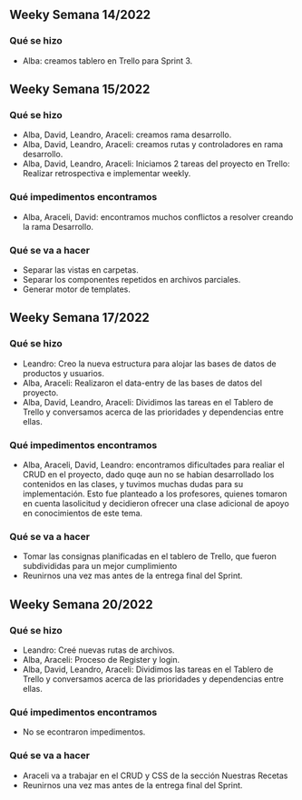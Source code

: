 
<h2>Weeky Semana 14/2022</h2>

<h3>Qué se hizo</h3>
<ul>
  <li>Alba: creamos tablero en Trello para Sprint 3.</li>
</ul>

<h2>Weeky Semana 15/2022</h2>

<h3>Qué se hizo</h3>
<ul>
  <li>Alba, David, Leandro, Araceli: creamos rama desarrollo.</li>
  <li>Alba, David, Leandro, Araceli: creamos rutas y controladores en rama desarrollo.</li>
  <li>Alba, David, Leandro, Araceli: Iniciamos 2 tareas del proyecto en Trello: Realizar retrospectiva e implementar weekly.</li>
</ul>

<h3>Qué impedimentos encontramos</h3>
<ul>
  <li>Alba, Araceli, David: encontramos muchos conflictos a resolver creando la rama Desarrollo.</li>
</ul>

<h3>Qué se va a hacer</h3>
<ul>
  <li>Separar las vistas en carpetas.</li>
  <li>Separar los componentes repetidos en archivos parciales.</li>
  <li>Generar motor de templates.</li>
</ul>

<h2>Weeky Semana 17/2022</h2>
<h3>Qué se hizo</h3>
<ul>
  <li>Leandro: Creo la nueva estructura para alojar las bases de datos de productos y usuarios.</li>
  <li>Alba, Araceli: Realizaron el data-entry de las bases de datos del proyecto.</li>
  <li>Alba, David, Leandro, Araceli: Dividimos las tareas en el Tablero de Trello y conversamos acerca de las prioridades y dependencias entre ellas.</li>
</ul>
<h3>Qué impedimentos encontramos</h3>
<ul>
  <li>Alba, Araceli, David, Leandro: encontramos dificultades para realiar el CRUD en el proyecto, dado quqe aun no se habian desarrollado los contenidos en las clases, y tuvimos muchas dudas para su implementación. Esto fue planteado a los profesores, quienes tomaron en cuenta lasolicitud y decidieron ofrecer una clase adicional de apoyo en conocimientos de este tema.</li>
</ul>

<h3>Qué se va a hacer</h3>
<ul>
  <li>Tomar las consignas planificadas en el tablero de Trello, que fueron subdivididas para un mejor cumplimiento</li>
  <li>Reunirnos una vez mas antes de la entrega final del Sprint.</li>
</ul>

<h2>Weeky Semana 20/2022</h2>
<h3>Qué se hizo</h3>
<ul>
  <li>Leandro: Creé nuevas rutas de archivos.</li>
  <li>Alba, Araceli: Proceso de Register y login.</li>
  <li>Alba, David, Leandro, Araceli: Dividimos las tareas en el Tablero de Trello y conversamos acerca de las prioridades y dependencias entre ellas.</li>
</ul>
<h3>Qué impedimentos encontramos</h3>
<ul>
  <li>No se econtraron impedimentos.</li>
</ul>

<h3>Qué se va a hacer</h3>
<ul>
  <li>Araceli va a trabajar en el CRUD y CSS de la sección Nuestras Recetas</li>  
  <li>Reunirnos una vez mas antes de la entrega final del Sprint.</li>
</ul>

